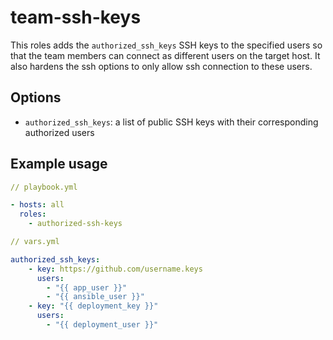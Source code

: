 # team-ssh-keys

This roles adds the `authorized_ssh_keys` SSH keys to the specified users so that the team members can connect as different users on the target host.
It also hardens the ssh options to only allow ssh connection to these users.

## Options

- `authorized_ssh_keys`: a list of public SSH keys with their corresponding authorized users

## Example usage

```yaml
// playbook.yml

- hosts: all
  roles:
    - authorized-ssh-keys
```

```yaml
// vars.yml

authorized_ssh_keys:
    - key: https://github.com/username.keys
      users:
        - "{{ app_user }}"
        - "{{ ansible_user }}"
    - key: "{{ deployment_key }}"
      users:
        - "{{ deployment_user }}"
```
